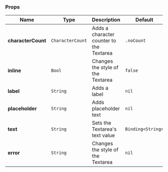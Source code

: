 ### Props
| Name | Type | Description | Default | Values |
| --- | ----------- | --------- | --------- | --------- |
| **characterCount** | `CharacterCount` | Adds a character counter to the Textarea | `.noCount` | `.noCount` `.count` `.maxCharacterCount` `.maxCharacterCountBlock` `.maxCharacterCountError` |
| **inline** | `Bool` | Changes the style of the Textarea | `false` | `true` `false` |
| **label** | `String` | Adds a label | `nil` |  |
| **placeholder** | `String` | Adds placeholder text | `nil` |  |
| **text** | `String` | Sets the Textarea's text value | `Binding<String>` |  |
| **error** | `String` | Changes the style of the Textarea | `nil` |  |